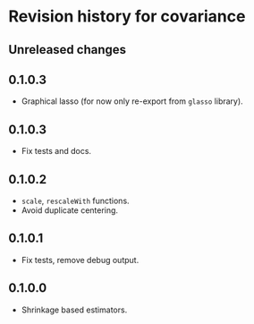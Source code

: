 
# Revision history for covariance


## Unreleased changes


## 0.1.0.3

-   Graphical lasso (for now only re-export from `glasso` library).


## 0.1.0.3

-   Fix tests and docs.


## 0.1.0.2

-   `scale`, `rescaleWith` functions.
-   Avoid duplicate centering.


## 0.1.0.1

-   Fix tests, remove debug output.


## 0.1.0.0

-   Shrinkage based estimators.

